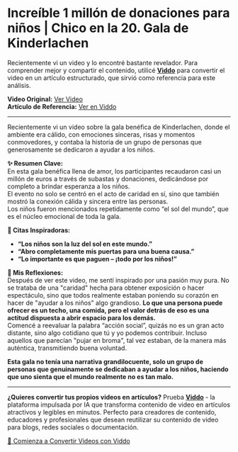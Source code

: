 # Increíble 1 millón de donaciones para niños | Chico en la 20. Gala de Kinderlachen

Recientemente vi un video y lo encontré bastante revelador. Para comprender mejor y compartir el contenido, utilicé **[Viddo](https://viddo.pro/)** para convertir el video en un artículo estructurado, que sirvió como referencia para este análisis.

**Video Original:** [Ver Video](https://www.youtube.com/watch?v=JATOxJm2DiA)  
**Artículo de Referencia:** [Ver en Viddo](https://viddo.pro/zh/video-result/dfba40b5-3ade-4455-97d4-9ca85f32e0e5)

---

Recientemente vi un video sobre la gala benéfica de Kinderlachen, donde el ambiente era cálido, con emociones sinceras, risas y momentos conmovedores, y contaba la historia de un grupo de personas que generosamente se dedicaron a ayudar a los niños.

**✨ Resumen Clave:**  
En esta gala benéfica llena de amor, los participantes recaudaron casi un millón de euros a través de subastas y donaciones, dedicándose por completo a brindar esperanza a los niños.  
El evento no solo se centró en el acto de caridad en sí, sino que también mostró la conexión cálida y sincera entre las personas.  
Los niños fueron mencionados repetidamente como “el sol del mundo”, que es el núcleo emocional de toda la gala.

**💬 Citas Inspiradoras:**  
- **“Los niños son la luz del sol en este mundo.”**  
- **“Abro completamente mis puertas para una buena causa.”**  
- **“Lo importante es que paguen – ¡todo por los niños!”**

**🧠 Mis Reflexiones:**  
Después de ver este video, me sentí inspirado por una pasión muy pura. No se trataba de una "caridad" hecha para obtener exposición o hacer espectáculo, sino que todos realmente estaban poniendo su corazón en hacer de "ayudar a los niños" algo grandioso. **Lo que una persona puede ofrecer es un techo, una comida, pero el valor detrás de eso es una actitud dispuesta a abrir espacio para los demás.**  
Comencé a reevaluar la palabra “acción social”, quizás no es un gran acto distante, sino algo cotidiano que tú y yo podemos contribuir. Incluso aquellos que parecían "pujar en broma", tal vez estaban, de la manera más auténtica, transmitiendo buena voluntad.

**Esta gala no tenía una narrativa grandilocuente, solo un grupo de personas que genuinamente se dedicaban a ayudar a los niños, haciendo que uno sienta que el mundo realmente no es tan malo.**

---

**¿Quieres convertir tus propios videos en artículos?** Prueba **[Viddo](https://viddo.pro/)** - la plataforma impulsada por IA que transforma contenido de video en artículos atractivos y legibles en minutos. Perfecto para creadores de contenido, educadores y profesionales que desean reutilizar su contenido de video para blogs, redes sociales o documentación.

[🚀 Comienza a Convertir Videos con Viddo](https://viddo.pro/)